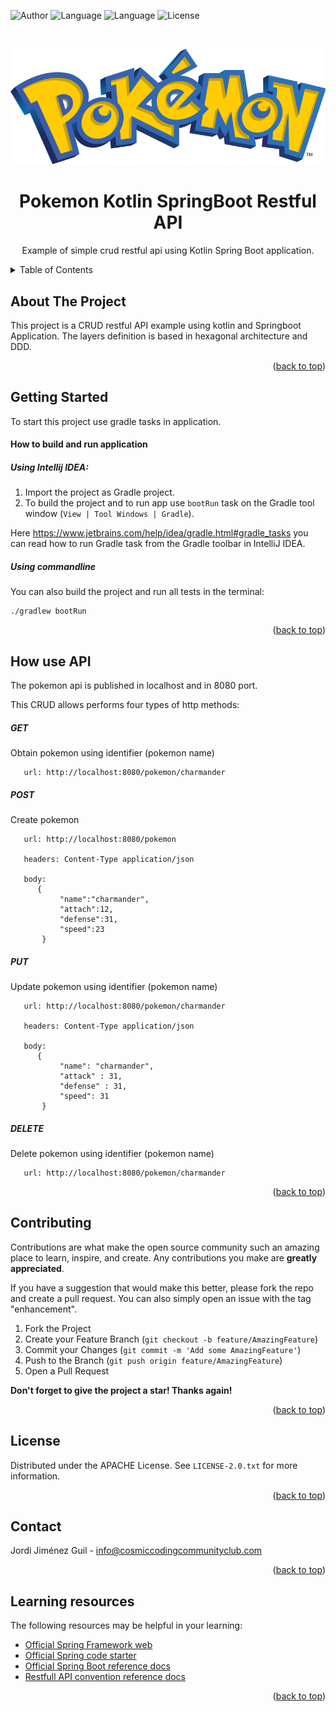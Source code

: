 <a name="readme-top"></a>

![Author](https://img.shields.io/badge/Author-Jordi%20Jiménez%20Guil-green) ![Language](https://img.shields.io/badge/Language-kotlin-blue) ![Language](https://img.shields.io/badge/Framework-SpringBoot-blue) ![License](https://img.shields.io/badge/License-Apache%202%2E0-white) 


<br />
<div align="center">

![Logo](etc/images/pokemon.png)

<h1 align="center">Pokemon Kotlin SpringBoot Restful API</h1>
  <p align="center">
     Example of simple crud restful api using Kotlin Spring Boot application.
    <br/>
  </p>
</div>



<!-- TABLE OF CONTENTS -->
<details>
  <summary>Table of Contents</summary>
  <ol>
    <li><a href="#about-the-project">About The Project</a></li>
    <li><a href="#getting-started">Getting Started</a></li>
    <li><a href="#how-use-api">How use API</a></li>
    <li><a href="#contributing">Contributing</a></li>
    <li><a href="#license">License</a></li>
    <li><a href="#contact">Contact</a></li>
    <li><a href="#learning-resources">Learning Resources</a></li>
  </ol>
</details>



<!-- ABOUT THE PROJECT -->

## About The Project

This project is a CRUD restful API example using kotlin and Springboot Application.
The layers definition is based in hexagonal architecture and DDD.

<p align="right">(<a href="#readme-top">back to top</a>)</p>

## Getting Started

To start this project use gradle tasks in application.

#### How to build and run application

##### Using Intellij IDEA:

1. Import the project as Gradle project.
2. To build the project and to run app use `bootRun` task on the Gradle tool window
   (`View | Tool Windows | Gradle`).

Here https://www.jetbrains.com/help/idea/gradle.html#gradle_tasks you can read
how to run Gradle task from the Gradle toolbar in IntelliJ IDEA.

##### Using commandline

You can also build the project and run all tests in the terminal:

```
./gradlew bootRun
```

<p align="right">(<a href="#readme-top">back to top</a>)</p>

## How use API

The pokemon api is published in localhost and in 8080 port.

This CRUD allows performs four types of http methods:

##### GET
Obtain pokemon using identifier (pokemon name)
```
   url: http://localhost:8080/pokemon/charmander
```

##### POST
Create pokemon
```
   url: http://localhost:8080/pokemon
   
   headers: Content-Type application/json
      
   body:
      {  
           "name":"charmander",
           "attach":12,
           "defense":31,
           "speed":23
       }
```


##### PUT
Update pokemon using identifier (pokemon name)
```
   url: http://localhost:8080/pokemon/charmander
   
   headers: Content-Type application/json
      
   body:
      {
           "name": "charmander",
           "attack" : 31,
           "defense" : 31,
           "speed": 31
       }
```

##### DELETE
Delete pokemon using identifier (pokemon name)
```
   url: http://localhost:8080/pokemon/charmander
```

<p align="right">(<a href="#readme-top">back to top</a>)</p>

## Contributing

Contributions are what make the open source community such an amazing place to learn, inspire, and create. Any
contributions you make are **greatly appreciated**.

If you have a suggestion that would make this better, please fork the repo and create a pull request. You can also
simply open an issue with the tag "enhancement".

1. Fork the Project
2. Create your Feature Branch (`git checkout -b feature/AmazingFeature`)
3. Commit your Changes (`git commit -m 'Add some AmazingFeature'`)
4. Push to the Branch (`git push origin feature/AmazingFeature`)
5. Open a Pull Request

**Don't forget to give the project a star! Thanks again!**

<p align="right">(<a href="#readme-top">back to top</a>)</p>

## License

Distributed under the APACHE License. See `LICENSE-2.0.txt` for more information.
<p align="right">(<a href="#readme-top">back to top</a>)</p>

## Contact

Jordi Jiménez Guil - info@cosmiccodingcommunityclub.com
<p align="right">(<a href="#readme-top">back to top</a>)</p>

## Learning resources

The following resources may be helpful in your learning:

* [Official Spring Framework web](https://spring.io/)
* [Official Spring code starter](https://start.spring.io/)
* [Official Spring Boot reference docs](https://docs.spring.io/spring-boot/docs/current/reference/htmlsingle/)
* [Restfull API convention reference docs](https://restfulapi.net/)

<p align="right">(<a href="#readme-top">back to top</a>)</p>